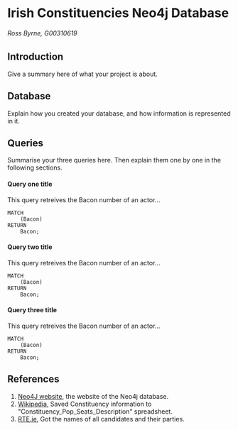 # Irish Constituencies Neo4j Database
###### Ross Byrne, G00310619

## Introduction
Give a summary here of what your project is about.

## Database
Explain how you created your database, and how information is represented in it.

## Queries
Summarise your three queries here.
Then explain them one by one in the following sections.

#### Query one title
This query retreives the Bacon number of an actor...
```cypher
MATCH
	(Bacon)
RETURN
	Bacon;
```

#### Query two title
This query retreives the Bacon number of an actor...
```cypher
MATCH
	(Bacon)
RETURN
	Bacon;
```

#### Query three title
This query retreives the Bacon number of an actor...
```cypher
MATCH
	(Bacon)
RETURN
	Bacon;
```

## References
1. [Neo4J website](http://neo4j.com/), the website of the Neo4j database.
2. [Wikipedia](https://en.wikipedia.org/wiki/Parliamentary_constituencies_in_the_Republic_of_Ireland), Saved Constituency information to "Constituency_Pop_Seats_Description" spreadsheet.
3. [RTE.ie](http://www.rte.ie/news/election-2016/candidates/), Got the names of all candidates and their parties.
